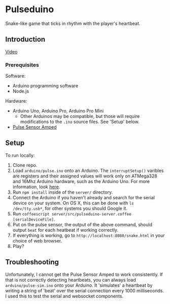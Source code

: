 Pulseduino
==========

Snake-like game that ticks in rhythm with the player's heartbeat.

## Introduction

[Video](http://youtu.be/b1KI0D4YoWw)

### Prerequisites

Software:
* Arduino programming software
* Node.js 

Hardware:
* Arduino Uno, Arduino Pro, Arduino Pro Mini
    * Other Arduinos may be compatible, but those will require modifications to the `.ino` source files. See 'Setup' below.
* [Pulse Sensor Amped](https://pulsesensor.myshopify.com/)

## Setup

To run locally:
1. Clone repo.
2. Load `arduino/pulse.ino` onto an Arduino. The `interruptSetup()` varibles are registers and their assigned values will work only on ATMega328 and 16Mhz Arduino hardware, such as the Arduino Uno. For more information, look [here](https://pulsesensor.myshopify.com/pages/pulse-sensor-amped-arduino-v1dot1).
3. Run `npm install` inside of the `server/` directory.
4. Connect the Arduino if you haven't already and search for the serial device on your system. On OS X, this can be done with `ls /dev/tty.usb*`, for other systems you should Google it.
5. Run `coffeescript server/src/pulseduino-server.coffee [serialDeviceFile]`.
6. Put on the pulse sensor, the output of the above command, should output `beat` for each heatbeat if working correctly.
7. If everything is working, go to `http://localhost:8080/snake.html` in your choice of web browser.
8. Play?

## Troubleshooting

Unfortunately, I cannot get the Pulse Sensor Amped to work consistently. If that is not correctly detecting heartbeats, you can always load `arduino/pulse-sim.ino` onto your Arduino. It 'simulates' a heartbeat by writing a string of 'beat' over the serial connection every 1000 milliseconds. I used this to test the serial and websocket components.
